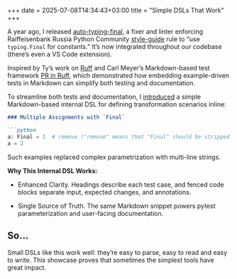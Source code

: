 +++
date = 2025-07-08T14:34:43+03:00
title = "Simple DSLs That Work"
+++

A year ago, I released [auto-typing-final](https://github.com/community-of-python/auto-typing-final), a fixer and linter enforcing Raiffeisenbank Russia Python Community [style-guide](https://github.com/community-of-python/pylines/blob/6a9fa5d46c46fecce66749760ad745d64e1c2c14/code-style.md) rule to “use `typing.Final` for constants.” It’s now integrated throughout our codebase (there’s even a VS Code extension).

Inspired by Ty’s work on [Ruff](https://github.com/charliermarsh/ruff) and Carl Meyer’s Markdown-based test framework [PR in Ruff](https://github.com/astral-sh/ruff/pull/13636), which demonstrated how embedding example-driven tests in Markdown can simplify both testing and documentation.

To streamline both tests and documentation, I [introduced](https://github.com/community-of-python/auto-typing-final/pull/125) a simple Markdown-based internal DSL for defining transformation scenarios inline:

```md
### Multiple Assignments with `Final`

```python
a: Final = 1  # remove ("remove" means that "Final" should be stripped out. There's also "insert"—the opposite)
a = 2
```

Such examples replaced complex parametrization with multi-line strings.

**Why This Internal DSL Works:**

- Enhanced Clarity. Headings describe each test case, and fenced code blocks separate input, expected changes, and annotations.

- Single Source of Truth. The same Markdown snippet powers pytest parameterization and user-facing documentation.

## So...
Small DSLs like this work well: they’re easy to parse, easy to read and easy to write.
This showcase proves that sometimes the simplest tools have great impact.
